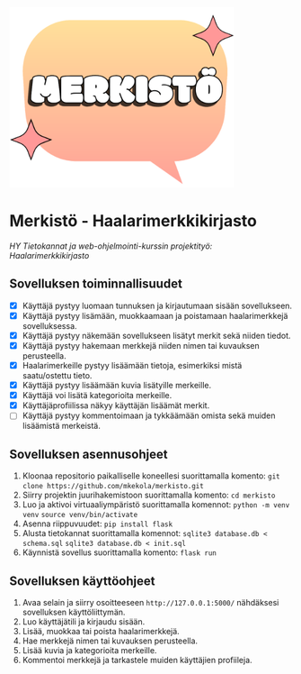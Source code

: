 <img src="./static/images/merkisto_logo.png" alt="Merkistö Logo" width="400"/>
<br/>

# Merkistö - Haalarimerkkikirjasto
*HY Tietokannat ja web-ohjelmointi-kurssin projektityö: Haalarimerkkikirjasto*

## Sovelluksen toiminnallisuudet
- [x] Käyttäjä pystyy luomaan tunnuksen ja kirjautumaan sisään sovellukseen.
- [x] Käyttäjä pystyy lisämään, muokkaamaan ja poistamaan haalarimerkkejä sovelluksessa.
- [x] Käyttäjä pystyy näkemään sovellukseen lisätyt merkit sekä niiden tiedot.
- [x] Käyttäjä pystyy hakemaan merkkejä niiden nimen tai kuvauksen perusteella.
- [x] Haalarimerkeille pystyy lisäämään tietoja, esimerkiksi mistä saatu/ostettu tieto.
- [X] Käyttäjä pystyy lisäämään kuvia lisätyille merkeille.
- [X] Käyttäjä voi lisätä kategorioita merkeille.
- [X] Käyttäjäprofiilissa näkyy käyttäjän lisäämät merkit.
- [ ] Käyttäjä pystyy kommentoimaan ja tykkäämään omista sekä muiden lisäämistä merkeistä.

## Sovelluksen asennusohjeet
1. Kloonaa repositorio paikalliselle koneellesi suorittamalla komento:
   ```git clone https://github.com/mkekola/merkisto.git```
2. Siirry projektin juurihakemistoon suorittamalla komento:
   ```cd merkisto```
3. Luo ja aktivoi virtuaaliympäristö suorittamalla komennot:
   ```python -m venv venv```
   ```source venv/bin/activate```
4. Asenna riippuvuudet:
   ```pip install flask```
5. Alusta tietokannat suorittamalla komennot:
   ```sqlite3 database.db < schema.sql```
   ```sqlite3 database.db < init.sql```
6. Käynnistä sovellus suorittamalla komento:
   ```flask run```

## Sovelluksen käyttöohjeet
1. Avaa selain ja siirry osoitteeseen `http://127.0.0.1:5000/` nähdäksesi sovelluksen käyttöliittymän.
2. Luo käyttäjätili ja kirjaudu sisään.
3. Lisää, muokkaa tai poista haalarimerkkejä.
4. Hae merkkejä nimen tai kuvauksen perusteella.
5. Lisää kuvia ja kategorioita merkeille.
6. Kommentoi merkkejä ja tarkastele muiden käyttäjien profiileja.